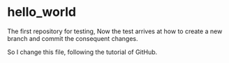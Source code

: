 # hello_world
The first repository for testing,
Now the test arrives at how to create a new branch and commit the consequent changes. 

So I change this file, following the tutorial of GitHub.
